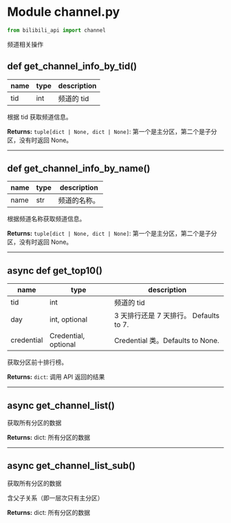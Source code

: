 # Module channel.py

```python
from bilibili_api import channel
```

频道相关操作

## def get_channel_info_by_tid()

| name | type | description |
| ---- | ---- | ----------- |
| tid  | int  | 频道的 tid  |

根据 tid 获取频道信息。

**Returns:** `tuple[dict | None, dict | None]`: 第一个是主分区，第二个是子分区，没有时返回 None。

---

## def get_channel_info_by_name()

| name | type | description  |
| ---- | ---- | ------------ |
| name | str  | 频道的名称。 |

根据频道名称获取频道信息。

**Returns:** `tuple[dict | None, dict | None]`: 第一个是主分区，第二个是子分区，没有时返回 None。

---

## async def get_top10()

| name       | type                 | description                            |
| ---------- | -------------------- | -------------------------------------- |
| tid        | int                  | 频道的 tid                             |
| day        | int, optional        | 3 天排行还是 7 天排行。 Defaults to 7. |
| credential | Credential, optional | Credential 类。Defaults to None.       |

获取分区前十排行榜。

**Returns:** `dict`: 调用 API 返回的结果

---

## async get_channel_list()

获取所有分区的数据

**Returns:** dict: 所有分区的数据

---

## async get_channel_list_sub()

获取所有分区的数据

含父子关系（即一层次只有主分区）

**Returns:** dict: 所有分区的数据
